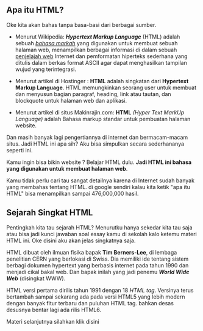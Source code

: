 ## Apa itu HTML?
Oke kita akan bahas tanpa basa-basi dari berbagai sumber.

- Menurut Wikipedia:
_**Hypertext Markup Language**_ (HTML) adalah sebuah _[bahasa markah](https://id.wikipedia.org/wiki/Bahasa_markah "Bahasa markah")_ yang digunakan untuk membuat sebuah halaman web, menampilkan berbagai informasi di dalam sebuah [penjelajah web](https://id.wikipedia.org/wiki/Penjelajah_web "Penjelajah web") Internet dan pemformatan hiperteks sederhana yang ditulis dalam berkas format ASCII agar dapat menghasilkan tampilan wujud yang terintegrasi.

- Menurut artikel di Hostinger :
**HTML** adalah singkatan dari **Hypertext Markup Language**. HTML memungkinkan seorang user untuk membuat dan menyusun bagian paragraf, heading, link atau tautan, dan blockquote untuk halaman web dan aplikasi.

- Menurut artikel di situs Makinrajin.com:
**HTML** _(Hyper Text MarkUp Language)_ adalah Bahasa markup standar untuk pembuatan halaman website.

Dan masih banyak lagi pengertiannya di internet dan bermacam-macam situs. Jadi HTML ini apa sih? Aku bisa simpulkan secara sederhananya seperti ini.

Kamu ingin bisa bikin website ? Belajar HTML dulu. **Jadi HTML ini bahasa yang digunakan untuk membuat halaman web**.

Kamu tidak perlu cari tau sangat detailnya karena di Internet sudah banyak yang membahas tentang HTML. di google sendiri kalau kita ketik "apa itu HTML" bisa menampilkan sampai 476,000,000 hasil.

## Sejarah Singkat HTML
Pentingkah kita tau sejarah HTML? Menurutku hanya sekedar kita tau saja atau bisa jadi kunci jawaban soal essay kamu di sekolah kalo ketemu materi HTML  ini. Oke disini aku akan jelas singkatnya saja.

HTML dibuat oleh ilmuan fisika bapak **Tim Berners-Lee**, di lembaga penelitian CERN yang berlokasi di Swiss. Dia memiliki ide tentang sistem berbagi dokumen hypertext yang berbasis internet pada tahun 1990 dan menjadi cikal bakal web. Dan bapak inilah yang jadi penemu ***World Wide Web***  (disingkat WWW). 

HTML versi pertama dirilis tahun 1991 dengan 18 *HTML tag*. Versinya terus bertambah sampai sekarang ada pada versi HTML5 yang lebih modern dengan banyak fitur terbaru dan puluhan HTML tag. bahkan desas desusnya bentar lagi ada rilis HTML6.

Materi selanjutnya silahkan klik disini 